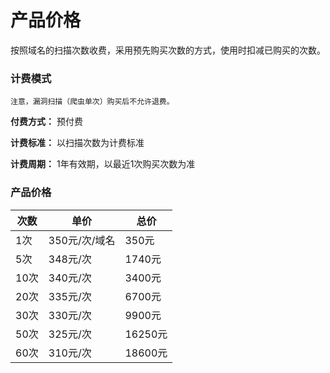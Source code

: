 

# 产品价格

按照域名的扫描次数收费，采用预先购买次数的方式，使用时扣减已购买的次数。

### 计费模式

`注意，漏洞扫描（爬虫单次）购买后不允许退费。`

**付费方式：** 预付费

**计费标准：** 以扫描次数为计费标准

**计费周期：** 1年有效期，以最近1次购买次数为准

### 产品价格

| 次数  | 单价        | 总价     |
| --- | --- | --- |
| 1次  | 350元/次/域名 | 350元   |
| 5次  | 348元/次    | 1740元  |
| 10次 | 340元/次    | 3400元  |
| 20次 | 335元/次    | 6700元  |
| 30次 | 330元/次    | 9900元  |
| 50次 | 325元/次    | 16250元 |
| 60次 | 310元/次    | 18600元 |


